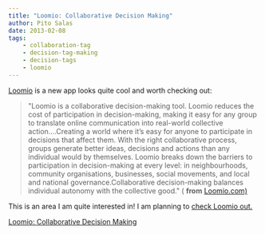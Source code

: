 ```yaml
---
title: "Loomio: Collaborative Decision Making"
author: Pito Salas
date: 2013-02-08
tags:
    - collaboration-tag
    - decision-tag-making
    - decision-tags
    - loomio
---
```




[Loomio](<https://www.loomio.org>) is a new app looks quite cool and worth
checking out:

> "Loomio is a collaborative decision-making tool. Loomio reduces the cost of
> participation in decision-making, making it easy for any group to translate
> online communication into real-world collective action….Creating a world
> where it’s easy for anyone to participate in decisions that affect them.
> With the right collaborative process, groups generate better ideas,
> decisions and actions than any individual would by themselves. Loomio breaks
> down the barriers to participation in decision-making at every level: in
> neighbourhoods, community organisations, businesses, social movements, and
> local and national governance.Collaborative decision-making balances
> individual autonomy with the collective good." ( **from**
> [Loomio.com)](<https://www.loomio.org>)

This is an area I am quite interested in! I am planning to [check Loomio
out.](<https://www.loomio.org>)


[Loomio: Collaborative Decision Making](None)
